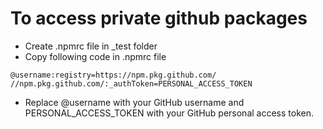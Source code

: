 # To access private github packages
* Create .npmrc file in _test folder
* Copy following code in .npmrc file
```
@username:registry=https://npm.pkg.github.com/
//npm.pkg.github.com/:_authToken=PERSONAL_ACCESS_TOKEN
```
* Replace @username with your GitHub username and PERSONAL_ACCESS_TOKEN with your GitHub personal access token.
